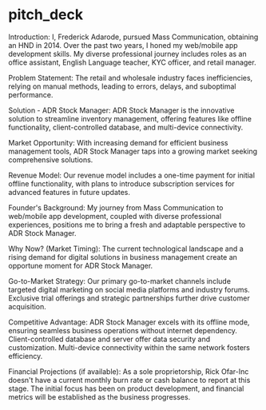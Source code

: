 # pitch_deck


Introduction:
I, Frederick Adarode, pursued Mass Communication, obtaining an HND in 2014. Over the past two years, I honed my web/mobile app development skills. My diverse professional journey includes roles as an office assistant, English Language teacher, KYC officer, and retail manager.

Problem Statement:
The retail and wholesale industry faces inefficiencies, relying on manual methods, leading to errors, delays, and suboptimal performance.

Solution - ADR Stock Manager:
ADR Stock Manager is the innovative solution to streamline inventory management, offering features like offline functionality, client-controlled database, and multi-device connectivity.

Market Opportunity:
With increasing demand for efficient business management tools, ADR Stock Manager taps into a growing market seeking comprehensive solutions.

Revenue Model:
Our revenue model includes a one-time payment for initial offline functionality, with plans to introduce subscription services for advanced features in future updates.

Founder's Background:
My journey from Mass Communication to web/mobile app development, coupled with diverse professional experiences, positions me to bring a fresh and adaptable perspective to ADR Stock Manager.

Why Now? (Market Timing):
The current technological landscape and a rising demand for digital solutions in business management create an opportune moment for ADR Stock Manager.

Go-to-Market Strategy:
Our primary go-to-market channels include targeted digital marketing on social media platforms and industry forums. Exclusive trial offerings and strategic partnerships further drive customer acquisition.

Competitive Advantage:
ADR Stock Manager excels with its offline mode, ensuring seamless business operations without internet dependency. Client-controlled database and server offer data security and customization. Multi-device connectivity within the same network fosters efficiency.

 Financial Projections (if available):
As a sole proprietorship, Rick Ofar-Inc doesn't have a current monthly burn rate or cash balance to report at this stage. The initial focus has been on product development, and financial metrics will be established as the business progresses.
